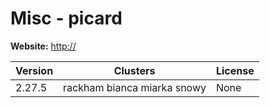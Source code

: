# Misc - picard





**Website:** <http://>

| Version | Clusters | License |
| ------- | -------- | ------- |
| 2.27.5 | rackham bianca miarka snowy | None |
